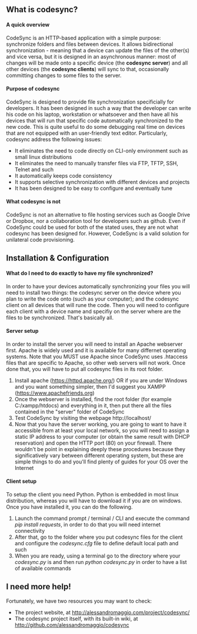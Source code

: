 ## What is codesync?
#### A quick overview
CodeSync is an HTTP-based application with a simple purpose: synchronize folders and files between devices. It allows bidirectional synchronization - meaning that a device can update the files of the other(s) and vice versa, but it is designed in an asynchronous manner: most of changes will be made onto a specific device (the **codesync server**) and all other devices (the **codesync clients**) will sync to that, occasionally committing changes to some files to the server.

#### Purpose of codesync
CodeSync is designed to provide file synchronization specificially for developers. It has been designed in such a way that the developer can write his code on his laptop, workstation or whatsoever and then have all his devices that will run that specific code automatically synchronized to the new code. This is quite useful to do some debugging real time on devices that are not equipped with an user-friendly text editor.
Particularly, codesync address the following issues:
* It eliminates the need to code directly on CLI-only environment such as small linux distributions
* It eliminates the need to manually transfer files via FTP, TFTP, SSH, Telnet and such
* It automatically keeps code consistency
* It supports selective synchronization with different devices and projects
* It has been designed to be easy to configure and eventually tune

#### What codesync is not
CodeSync is not an alternative to file hosting services such as Google Drive or Dropbox, nor a collaboration tool for developers such as github. Even if CodeSync could be used for both of the stated uses, they are not what codesync has been designed for. However, CodeSync is a valid solution for unilateral code provisioning.


## Installation & Configuration
#### What do I need to do exactly to have my file synchronized?
In order to have your devices automatically synchronizing your files you will need to install two things: the codesync server on the device where you plan to write the code onto (such as your computer); and the codesync client on all devices that will rune the code. Then you will need to configure each client with a device name and specifiy on the server where are the files to be synchronized. That's basically all.
#### Server setup
In order to install the server you will need to install an Apache webserver first. Apache is widely used and it is available for many differnet operating systems. Note that you MUST use Apache since CodeSync uses .htaccess files that are specific to Apache, so other web servers will not work. Once done that, you will have to put all codesync files in its root folder.

1. Install apache (https://httpd.apache.org/) OR if you are under Windows and you want something simpler, then I'd suggest you XAMPP (https://www.apachefriends.org)
2. Once the webserver is installed, find the root folder (for example C:/xampp/htdocs) and everything in it, then put there all the files contained in the "server" folder of CodeSync
3. Test CodeSync by visiting the webpage http://localhost/
4. Now that you have the server working, you are going to want to have it accessible from at least your local network, so you will need to assign a static IP address to your computer (or obtain the same result with DHCP reservation) and open the HTTP port (80) on your firewall. There wouldn't be point in explaining deeply these procedures because they significatively vary between different operating system, but these are simple things to do and you'll find plenty of guides for your OS over the Internet

#### Client setup
To setup the client you need Python. Python is embedded in most linux distribution, whereas you will have to download it if you are on windows. Once you have installed it, you can do the following.
1. Launch the command prompt / terminal / CLI and execute the command *pip install requests*, in order to do that you will need internet connectivity
2. After that, go to the folder where you put codesync files for the client and configure the *codesync.cfg* file to define default local path and such
3. When you are ready, using a terminal go to the directory where your *codesync.py* is and then run *python codesync.py* in order to have a list of available commands

## I need more help!
Fortunately, we have two resources you may want to check:
* The project website, at http://alessandromaggio.com/project/codesync/
* The codesync project itself, with its built-in wiki, at http://github.com/alessandromaggio/codesync
